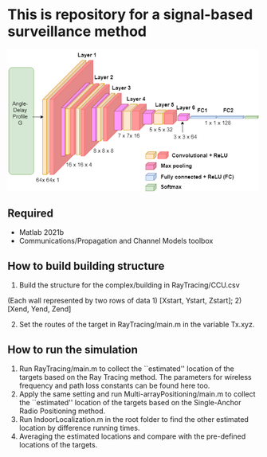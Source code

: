 # This is repository for a signal-based surveillance method

![DCNN model](dcnn-model.png)

## Required 
   - Matlab 2021b
   - Communications/Propagation and Channel Models toolbox
 
## How to build building structure
   1. Build the structure for the complex/building in RayTracing/CCU.csv 
   
   (Each wall represented by two rows of data 1) [Xstart, Ystart, Zstart]; 2) [Xend, Yend, Zend]
   
   2. Set the routes of the target in RayTracing/main.m in the variable Tx.xyz.  
   
## How to run the simulation

   1. Run RayTracing/main.m to collect the ``estimated'' location of the targets based on the Ray Tracing method. The parameters for wireless frequency and path loss constants can be found here too. 
   2. Apply the same setting and run Multi-arrayPositioning/main.m to collect the ``estimated'' location of the targets based on the Single-Anchor Radio Positioning method.
   3. Run IndoorLocalization.m in the root folder to find the other estimated location by difference running times.  
   4. Averaging the estimated locations and compare with the pre-defined locations of the targets.

